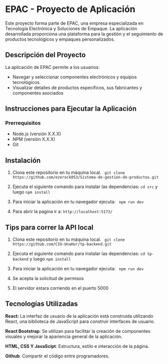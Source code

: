 # EPAC - Proyecto de Aplicación

Este proyecto forma parte de EPAC, una empresa especializada en Tecnología Electrónica y Soluciones de Empaque. La aplicación desarrollada proporciona una plataforma para la gestión y el seguimiento de productos tecnológicos y empaques personalizados.

## Descripción del Proyecto

La aplicación de EPAC permite a los usuarios:

- Navegar y seleccionar componentes electrónicos y equipos tecnológicos.
- Visualizar detalles de productos específicos, sus fabricantes y componentes asociados

## Instrucciones para Ejecutar la Aplicación

### Prerrequisitos

- Node.js (versión X.X.X)
- NPM (versión X.X.X)
- Git

## Instalación

1.  Clona este repositorio en tu máquina local.
    ` git clone https://github.com/ezerock053/Sistema-de-gestion-de-productos.git`

2.  Ejecuta el siguiente comando para instalar las dependencias:
    `cd src` y luego `npm install`

3.  Para iniciar la aplicación en tu navegador ejecuta:
    ` npm run dev`

4.  Para abrir la pagina ir a:
    `http://localhost:5173/`

## Tips para correr la API local

1.  Clona este repositorio en tu máquina local.
    ` git clone https://github.com/CIU-UnaHur/tp-backend.git`

2.  Ejecuta el siguiente comando para instalar las dependencias:
    `cd tp-backend` y luego `npm install`

3.  Para iniciar la aplicación en tu navegador ejecuta:
    ` npm run dev`

4.  Se acepta la solicitud de permisos

5.  El servidor estara corriendo en el puerto 5000

## Tecnologías Utilizadas

**React:** La interfaz de usuario de la aplicación está construida utilizando React, una biblioteca de JavaScript para construir interfaces de usuario.

**React Bootstrap**: Se utilizan para facilitar la creación de componentes visuales y mejorar la apariencia general de la aplicación.

**HTML, CSS Y JavaScipt**: Estructura, estilo e interacción de la página.

**Github**: Compartir el código entre programadores.
